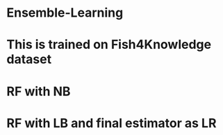 # Ensemble-Learning
# This is trained on Fish4Knowledge dataset
# RF with NB 
# RF with LB and final estimator as LR
